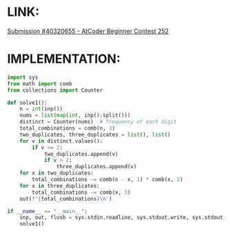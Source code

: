 # LINK:
[Submission #40320655 - AtCoder Beginner Contest 252](https://atcoder.jp/contests/abc252/submissions/40320655)

# IMPLEMENTATION:
```python
import sys
from math import comb
from collections import Counter

def solve1():  
    n = int(inp())  
    nums = list(map(int, inp().split()))  
    distinct = Counter(nums)  # frequency of each digit  
    total_combinations = comb(n, 3)  
    two_duplicates, three_duplicates = list(), list()  
    for v in distinct.values():  
        if v >= 2:  
            two_duplicates.append(v)  
            if v > 2:  
                three_duplicates.append(v)  
    for x in two_duplicates:  
        total_combinations -= comb(n - x, 1) * comb(x, 2)  
    for x in three_duplicates:  
        total_combinations -= comb(x, 3)  
    out(f'{total_combinations}\n')

if __name__ == "__main__":
    inp, out, flush = sys.stdin.readline, sys.stdout.write, sys.stdout.flush
    solve1()

```
